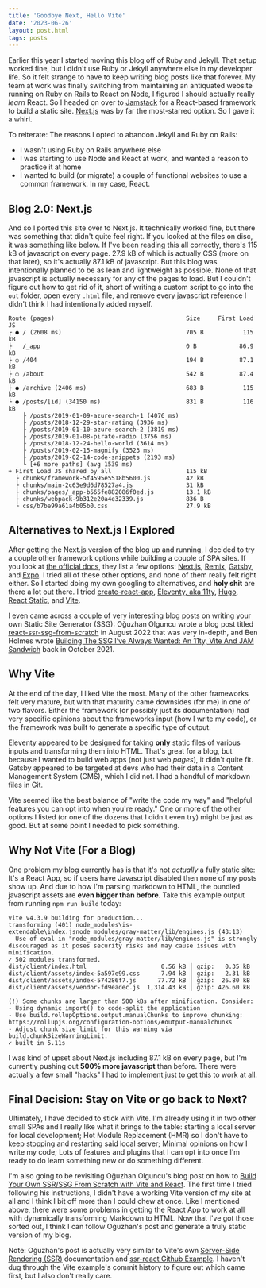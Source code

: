 ```yaml
---
title: 'Goodbye Next, Hello Vite'
date: '2023-06-26'
layout: post.html
tags: posts
---
```


Earlier this year I started moving this blog off of Ruby and Jekyll. That setup worked fine, but I didn't use Ruby or Jekyll anywhere else in my developer life. So it felt strange to have to keep writing blog posts like that forever. My team at work was finally switching from maintaining an antiquated website running on Ruby on Rails to React on Node, I figured I should actually really *learn* React. So I headed on over to [Jamstack](https://jamstack.org/) for a React-based framework to build a static site. [Next.js](https://nextjs.org) was by far the most-starred option. So I gave it a whirl.

To reiterate: The reasons I opted to abandon Jekyll and Ruby on Rails:

* I wasn't using Ruby on Rails anywhere else
* I was starting to use Node and React at work, and wanted a reason to practice it at home
* I wanted to build (or migrate) a couple of functional websites to use a common framework. In my case, React.

## Blog 2.0: Next.js

And so I ported this site over to Next.js. It technically worked fine, but there was something that didn't quite feel right. If you looked at the files on disc, it was something like below. If I've been reading this all correctly, there's 115 kB of javascript on every page. 27.9 kB of which is actually CSS (more on that later), so it's actually 87.1 kB of javascript. But this blog was intentionally planned to be as lean and lightweight as possible. None of that javascript is actually necessary for any of the pages to load. But I couldn't figure out how to get rid of it, short of writing a custom script to go into the `out` folder, open every `.html` file, and remove every javascript reference I didn't think I had intentionally added myself.

```
Route (pages)                                     Size     First Load JS
┌ ● / (2608 ms)                                   705 B           115 kB
├   /_app                                         0 B            86.9 kB
├ ○ /404                                          194 B          87.1 kB
├ ○ /about                                        542 B          87.4 kB
├ ● /archive (2406 ms)                            683 B           115 kB
└ ● /posts/[id] (34150 ms)                        831 B           116 kB
    ├ /posts/2019-01-09-azure-search-1 (4076 ms)
    ├ /posts/2018-12-29-star-rating (3936 ms)
    ├ /posts/2019-01-10-azure-search-2 (3819 ms)
    ├ /posts/2019-01-08-pirate-radio (3756 ms)
    ├ /posts/2018-12-24-hello-world (3614 ms)
    ├ /posts/2019-02-15-magnify (3523 ms)
    ├ /posts/2019-02-14-code-snippets (2193 ms)
    └ [+6 more paths] (avg 1539 ms)
+ First Load JS shared by all                     115 kB
  ├ chunks/framework-5f4595e5518b5600.js          42 kB
  ├ chunks/main-2c63e9d6d78527a4.js               31 kB
  ├ chunks/pages/_app-b565fe882086f0ed.js         13.1 kB
  ├ chunks/webpack-9b312e20a4e32339.js            836 B
  └ css/b7be99a61a4b05b0.css                      27.9 kB
```

## Alternatives to Next.js I Explored

After getting the Next.js version of the blog up and running, I decided to try a couple other framework options while building a couple of SPA sites. If you look at [the official docs](https://react.dev/learn/start-a-new-react-project), they list a few options: [Next.js](https://nextjs.org/), [Remix](https://remix.run/), [Gatsby](https://www.gatsbyjs.com/), and [Expo](https://expo.dev/). I tried all of these other options, and none of them really felt right either. So I started doing my own googling to alternatives, and **holy shit** are there a lot out there. I tried [create-react-app](https://create-react-app.dev/), [Eleventy, aka 11ty](https://www.11ty.dev/), [Hugo](https://gohugo.io/), [React Static](https://github.com/react-static/react-static), and [Vite](https://vitejs.dev/).

I even came across a couple of very interesting blog posts on writing your own Static Site Generator (SSG): Oğuzhan Olguncu wrote a blog post titled [react-ssr-ssg-from-scratch](https://ogzhanolguncu.com/blog/react-ssr-ssg-from-scratch) in August 2022 that was very in-depth, and Ben Holmes wrote [Building The SSG I’ve Always Wanted: An 11ty, Vite And JAM Sandwich](https://www.smashingmagazine.com/2021/10/building-ssg-11ty-vite-jam-sandwich) back in October 2021.

## Why Vite

At the end of the day, I liked Vite the most. Many of the other frameworks felt very mature, but with that maturity came downsides (for me) in one of two flavors. Either the framework (or possibly just its documentation) had very specific opinions about the frameworks input (how I write my code), or the framework was built to generate a specific type of output.

Eleventy appeared to be designed for taking **only** static files of various inputs and transforming them into HTML. That's great for a blog, but because I wanted to build web apps (not just web *pages*), it didn't quite fit. Gatsby appeared to be targeted at devs who had their data in a Content Management System (CMS), which I did not. I had a handful of markdown files in Git.

Vite seemed like the best balance of "write the code my way" and "helpful features you can opt into when you're ready." One or more of the other options I listed (or one of the dozens that I didn't even try) might be just as good. But at some point I needed to pick something.

## Why Not Vite (For a Blog)

One problem my blog currently has is that it's not *actually* a fully static site: It's a React App, so if users have Javascript disabled then none of my posts show up. And due to how I'm parsing markdown to HTML, the bundled javascript assets are **even bigger than before**. Take this example output from running `npm run build` today:

```
vite v4.3.9 building for production...
transforming (401) node_modules\is-extendable\index.jsnode_modules/gray-matter/lib/engines.js (43:13)
  Use of eval in "node_modules/gray-matter/lib/engines.js" is strongly discouraged as it poses security risks and may cause issues with minification.
✓ 502 modules transformed.
dist/client/index.html                     0.56 kB │ gzip:   0.35 kB
dist/client/assets/index-5a597e99.css      7.94 kB │ gzip:   2.31 kB
dist/client/assets/index-574286f7.js      77.72 kB │ gzip:  26.80 kB
dist/client/assets/vendor-fd9eadec.js  1,314.43 kB │ gzip: 426.60 kB

(!) Some chunks are larger than 500 kBs after minification. Consider:
- Using dynamic import() to code-split the application
- Use build.rollupOptions.output.manualChunks to improve chunking: https://rollupjs.org/configuration-options/#output-manualchunks
- Adjust chunk size limit for this warning via build.chunkSizeWarningLimit.
✓ built in 5.11s
```

I was kind of upset about Next.js including 87.1 kB on every page, but I'm currently pushing out **500% more javascript** than before. There were actually a few small "hacks" I had to implement just to get this to work at all.

## Final Decision: Stay on Vite or go back to Next?

Ultimately, I have decided to stick with Vite. I'm already using it in two other small SPAs and I really like what it brings to the table: starting a local server for local development; Hot Module Replacement (HMR) so I don't have to keep stopping and restarting said local server; Minimal opinions on how I write my code; Lots of features and plugins that I can opt into once I'm ready to do learn something new or do something different.

I'm also going to be revisiting Oğuzhan Olguncu's blog post on how to [Build Your Own SSR/SSG From Scratch with Vite and React](https://ogzhanolguncu.com/blog/react-ssr-ssg-from-scratch). The first time I tried following his instructions, I didn't have a working Vite version of my site at all and I think I bit off more than I could chew at once. Like I mentioned above, there were some problems in getting the React App to work at all with dynamically transforming Markdown to HTML. Now that I've got those sorted out, I think I can follow Oğuzhan's post and generate a truly static version of my blog.

Note: Oğuzhan's post is actually very similar to Vite's own [Server-Side Rendering (SSR)](https://vitejs.dev/guide/ssr.html) documentation and [ssr-react Github Example](https://github.com/vitejs/vite-plugin-react/tree/main/playground/ssr-react). I haven't dug through the Vite example's commit history to figure out which came first, but I also don't really care.